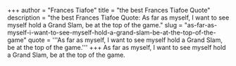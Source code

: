 +++
author = "Frances Tiafoe"
title = "the best Frances Tiafoe Quote"
description = "the best Frances Tiafoe Quote: As far as myself, I want to see myself hold a Grand Slam, be at the top of the game."
slug = "as-far-as-myself-i-want-to-see-myself-hold-a-grand-slam-be-at-the-top-of-the-game"
quote = '''As far as myself, I want to see myself hold a Grand Slam, be at the top of the game.'''
+++
As far as myself, I want to see myself hold a Grand Slam, be at the top of the game.
